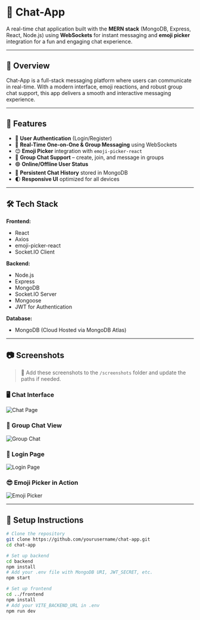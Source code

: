 # 💬 Chat-App

A real-time chat application built with the **MERN stack** (MongoDB, Express, React, Node.js) using **WebSockets** for instant messaging and **emoji picker** integration for a fun and engaging chat experience.

---

## 🚀 Overview

Chat-App is a full-stack messaging platform where users can communicate in real-time. With a modern interface, emoji reactions, and robust group chat support, this app delivers a smooth and interactive messaging experience.

---

## 🧩 Features

- 🔐 **User Authentication** (Login/Register)
- 💬 **Real-Time One-on-One & Group Messaging** using WebSockets
- 😊 **Emoji Picker** integration with `emoji-picker-react`
- 👥 **Group Chat Support** – create, join, and message in groups
- 🟢 **Online/Offline User Status**
- 📜 **Persistent Chat History** stored in MongoDB
- 🌓 **Responsive UI** optimized for all devices

---

## 🛠️ Tech Stack

**Frontend:**
- React
- Axios
- emoji-picker-react
- Socket.IO Client

**Backend:**
- Node.js
- Express
- MongoDB
- Socket.IO Server
- Mongoose
- JWT for Authentication

**Database:**
- MongoDB (Cloud Hosted via MongoDB Atlas)

---

## 📷 Screenshots

> 📸 Add these screenshots to the `/screenshots` folder and update the paths if needed.

### 🖥️ Chat Interface
![Chat Page](./screenshots/chat-page.png)

### 👥 Group Chat View
![Group Chat](./screenshots/group-chat.png)

### 🔐 Login Page
![Login Page](./screenshots/login.png)

### 😎 Emoji Picker in Action
![Emoji Picker](./screenshots/emoji-picker.png)

---

## 🔧 Setup Instructions

```bash
# Clone the repository
git clone https://github.com/yourusername/chat-app.git
cd chat-app

# Set up backend
cd backend
npm install
# Add your .env file with MongoDB URI, JWT_SECRET, etc.
npm start

# Set up frontend
cd ../frontend
npm install
# Add your VITE_BACKEND_URL in .env
npm run dev
